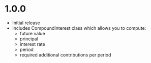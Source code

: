 # 1.0.0
- Initial release
- Includes CompoundInterest class which allows you to compute:
  - future value
  - principal
  - interest rate
  - period
  - required additional contributions per period